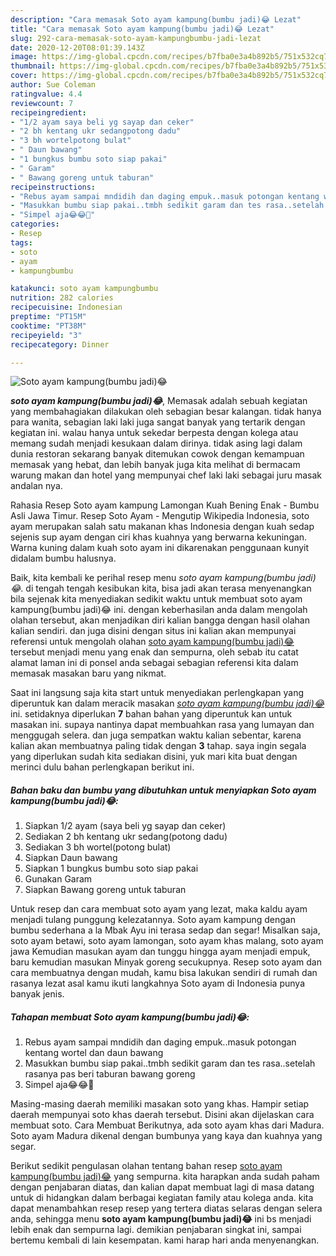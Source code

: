 ```yaml
---
description: "Cara memasak Soto ayam kampung(bumbu jadi)😂 Lezat"
title: "Cara memasak Soto ayam kampung(bumbu jadi)😂 Lezat"
slug: 292-cara-memasak-soto-ayam-kampungbumbu-jadi-lezat
date: 2020-12-20T08:01:39.143Z
image: https://img-global.cpcdn.com/recipes/b7fba0e3a4b892b5/751x532cq70/soto-ayam-kampungbumbu-jadi😂-foto-resep-utama.jpg
thumbnail: https://img-global.cpcdn.com/recipes/b7fba0e3a4b892b5/751x532cq70/soto-ayam-kampungbumbu-jadi😂-foto-resep-utama.jpg
cover: https://img-global.cpcdn.com/recipes/b7fba0e3a4b892b5/751x532cq70/soto-ayam-kampungbumbu-jadi😂-foto-resep-utama.jpg
author: Sue Coleman
ratingvalue: 4.4
reviewcount: 7
recipeingredient:
- "1/2 ayam saya beli yg sayap dan ceker"
- "2 bh kentang ukr sedangpotong dadu"
- "3 bh wortelpotong bulat"
- " Daun bawang"
- "1 bungkus bumbu soto siap pakai"
- " Garam"
- " Bawang goreng untuk taburan"
recipeinstructions:
- "Rebus ayam sampai mndidih dan daging empuk..masuk potongan kentang wortel dan daun bawang"
- "Masukkan bumbu siap pakai..tmbh sedikit garam dan tes rasa..setelah rasanya pas beri taburan bawang goreng"
- "Simpel aja😂😂🤗"
categories:
- Resep
tags:
- soto
- ayam
- kampungbumbu

katakunci: soto ayam kampungbumbu 
nutrition: 282 calories
recipecuisine: Indonesian
preptime: "PT15M"
cooktime: "PT38M"
recipeyield: "3"
recipecategory: Dinner

---
```



![Soto ayam kampung(bumbu jadi)😂](https://img-global.cpcdn.com/recipes/b7fba0e3a4b892b5/751x532cq70/soto-ayam-kampungbumbu-jadi😂-foto-resep-utama.jpg)

<b><i>soto ayam kampung(bumbu jadi)😂</i></b>, Memasak adalah sebuah kegiatan yang membahagiakan dilakukan oleh sebagian besar kalangan. tidak hanya para wanita, sebagian laki laki juga sangat banyak yang tertarik dengan kegiatan ini. walau hanya untuk sekedar berpesta dengan kolega atau memang sudah menjadi kesukaan dalam dirinya. tidak asing lagi dalam dunia restoran sekarang banyak ditemukan cowok dengan kemampuan memasak yang hebat, dan lebih banyak juga kita melihat di bermacam warung makan dan hotel yang mempunyai chef laki laki sebagai juru masak andalan nya.

Rahasia Resep Soto ayam kampung Lamongan Kuah Bening Enak - Bumbu Asli Jawa Timur. Resep Soto Ayam - Mengutip Wikipedia Indonesia, soto ayam merupakan salah satu makanan khas Indonesia dengan kuah sedap sejenis sup ayam dengan ciri khas kuahnya yang berwarna kekuningan. Warna kuning dalam kuah soto ayam ini dikarenakan penggunaan kunyit didalam bumbu halusnya.

Baik, kita kembali ke perihal resep menu <i>soto ayam kampung(bumbu jadi)😂</i>. di tengah tengah kesibukan kita, bisa jadi akan terasa menyenangkan bila sejenak kita menyediakan sedikit waktu untuk membuat soto ayam kampung(bumbu jadi)😂 ini. dengan keberhasilan anda dalam mengolah olahan tersebut, akan menjadikan diri kalian bangga dengan hasil olahan kalian sendiri. dan juga disini dengan situs ini kalian akan mempunyai referensi untuk mengolah olahan <u>soto ayam kampung(bumbu jadi)😂</u> tersebut menjadi menu yang enak dan sempurna, oleh sebab itu catat alamat laman ini di ponsel anda sebagai sebagian referensi kita dalam memasak masakan baru yang nikmat.


Saat ini langsung saja kita start untuk menyediakan perlengkapan yang diperuntuk kan dalam meracik masakan <u><i>soto ayam kampung(bumbu jadi)😂</i></u> ini. setidaknya diperlukan <b>7</b> bahan bahan yang diperuntuk kan untuk masakan ini. supaya nantinya dapat membuahkan rasa yang lumayan dan menggugah selera. dan juga sempatkan waktu kalian sebentar, karena kalian akan membuatnya paling tidak dengan <b>3</b> tahap. saya ingin segala yang diperlukan sudah kita sediakan disini, yuk mari kita buat dengan merinci dulu bahan perlengkapan berikut ini.

<!--inarticleads1-->

##### Bahan baku dan bumbu yang dibutuhkan untuk menyiapkan Soto ayam kampung(bumbu jadi)😂:

1. Siapkan 1/2 ayam (saya beli yg sayap dan ceker)
1. Sediakan 2 bh kentang ukr sedang(potong dadu)
1. Sediakan 3 bh wortel(potong bulat)
1. Siapkan  Daun bawang
1. Siapkan 1 bungkus bumbu soto siap pakai
1. Gunakan  Garam
1. Siapkan  Bawang goreng untuk taburan


Untuk resep dan cara membuat soto ayam yang lezat, maka kaldu ayam menjadi tulang punggung kelezatannya. Soto ayam kampung dengan bumbu sederhana a la Mbak Ayu ini terasa sedap dan segar! Misalkan saja, soto ayam betawi, soto ayam lamongan, soto ayam khas malang, soto ayam jawa Kemudian masukan ayam dan tunggu hingga ayam menjadi empuk, baru kemudian masukan Minyak goreng secukupnya. Resep soto ayam dan cara membuatnya dengan mudah, kamu bisa lakukan sendiri di rumah dan rasanya lezat asal kamu ikuti langkahnya Soto ayam di Indonesia punya banyak jenis. 

<!--inarticleads2-->

##### Tahapan membuat Soto ayam kampung(bumbu jadi)😂:

1. Rebus ayam sampai mndidih dan daging empuk..masuk potongan kentang wortel dan daun bawang
1. Masukkan bumbu siap pakai..tmbh sedikit garam dan tes rasa..setelah rasanya pas beri taburan bawang goreng
1. Simpel aja😂😂🤗


Masing-masing daerah memiliki masakan soto yang khas. Hampir setiap daerah mempunyai soto khas daerah tersebut. Disini akan dijelaskan cara membuat soto. Cara Membuat  Berikutnya, ada soto ayam khas dari Madura. Soto ayam Madura dikenal dengan bumbunya yang kaya dan kuahnya yang segar. 

Berikut sedikit pengulasan olahan tentang bahan resep <u>soto ayam kampung(bumbu jadi)😂</u> yang sempurna. kita harapkan anda sudah paham dengan penjabaran diatas, dan kalian dapat membuat lagi di masa datang untuk di hidangkan dalam berbagai kegiatan family atau kolega anda. kita dapat menambahkan resep resep yang tertera diatas selaras dengan selera anda, sehingga menu <b>soto ayam kampung(bumbu jadi)😂</b> ini bs menjadi lebih enak dan sempurna lagi. demikian penjabaran singkat ini, sampai bertemu kembali di lain kesempatan. kami harap hari anda menyenangkan.
